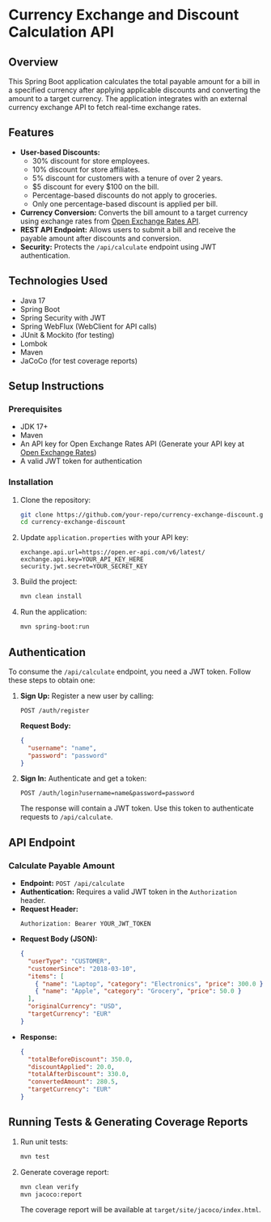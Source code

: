 # Currency Exchange and Discount Calculation API

## Overview

This Spring Boot application calculates the total payable amount for a bill in a specified currency after applying applicable discounts and converting the amount to a target currency. The application integrates with an external currency exchange API to fetch real-time exchange rates.

## Features

- **User-based Discounts:**
  - 30% discount for store employees.
  - 10% discount for store affiliates.
  - 5% discount for customers with a tenure of over 2 years.
  - $5 discount for every $100 on the bill.
  - Percentage-based discounts do not apply to groceries.
  - Only one percentage-based discount is applied per bill.
- **Currency Conversion:** Converts the bill amount to a target currency using exchange rates from [Open Exchange Rates API](https://open.er-api.com/v6/latest/).
- **REST API Endpoint:** Allows users to submit a bill and receive the payable amount after discounts and conversion.
- **Security:** Protects the `/api/calculate` endpoint using JWT authentication.

## Technologies Used

- Java 17
- Spring Boot
- Spring Security with JWT
- Spring WebFlux (WebClient for API calls)
- JUnit & Mockito (for testing)
- Lombok
- Maven
- JaCoCo (for test coverage reports)

## Setup Instructions

### Prerequisites

- JDK 17+
- Maven
- An API key for Open Exchange Rates API (Generate your API key at [Open Exchange Rates](https://openexchangerates.org/account/app-ids))
- A valid JWT token for authentication

### Installation

1. Clone the repository:
   ```sh
   git clone https://github.com/your-repo/currency-exchange-discount.git
   cd currency-exchange-discount
   ```
2. Update `application.properties` with your API key:
   ```properties
   exchange.api.url=https://open.er-api.com/v6/latest/
   exchange.api.key=YOUR_API_KEY_HERE
   security.jwt.secret=YOUR_SECRET_KEY
   ```
3. Build the project:
   ```sh
   mvn clean install
   ```
4. Run the application:
   ```sh
   mvn spring-boot:run
   ```

## Authentication

To consume the `/api/calculate` endpoint, you need a JWT token. Follow these steps to obtain one:

1. **Sign Up:** Register a new user by calling:
   ```http
   POST /auth/register
   ```
   **Request Body:**
   ```json
   {
     "username": "name",
     "password": "password"
   }
   ```

2. **Sign In:** Authenticate and get a token:
   ```http
   POST /auth/login?username=name&password=password
   ```
   The response will contain a JWT token. Use this token to authenticate requests to `/api/calculate`.

## API Endpoint

### Calculate Payable Amount

- **Endpoint:** `POST /api/calculate`
- **Authentication:** Requires a valid JWT token in the `Authorization` header.
- **Request Header:**
  ```http
  Authorization: Bearer YOUR_JWT_TOKEN
  ```
- **Request Body (JSON):**
  ```json
  {
    "userType": "CUSTOMER",
    "customerSince": "2018-03-10",
    "items": [
      { "name": "Laptop", "category": "Electronics", "price": 300.0 },
      { "name": "Apple", "category": "Grocery", "price": 50.0 }
    ],
    "originalCurrency": "USD",
    "targetCurrency": "EUR"
  }
  ```
- **Response:**
  ```json
  {
    "totalBeforeDiscount": 350.0,
    "discountApplied": 20.0,
    "totalAfterDiscount": 330.0,
    "convertedAmount": 280.5,
    "targetCurrency": "EUR"
  }
  ```

## Running Tests & Generating Coverage Reports

1. Run unit tests:
   ```sh
   mvn test
   ```
2. Generate coverage report:
   ```sh
   mvn clean verify
   mvn jacoco:report
   ```
   The coverage report will be available at `target/site/jacoco/index.html`.
